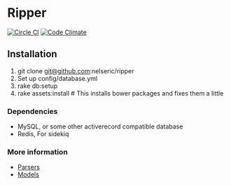 # Ripper
[![Circle CI](https://circleci.com/gh/nelseric/ripper.svg?style=svg)](https://circleci.com/gh/nelseric/ripper)
[![Code Climate](https://codeclimate.com/github/nelseric/ripper/badges/gpa.svg)](https://codeclimate.com/github/nelseric/ripper)

## Installation
 1. git clone git@github.com:nelseric/ripper
 2. Set up config/database.yml
 3. rake db:setup
 4. rake assets:install # This installs bower packages and fixes them a little

### Dependencies
 * MySQL, or some other activerecord compatible database
 * Redis, For sidekiq

### More information
* [Parsers](docs/parsers.md)
* [Models](docs/comic_models.md)
